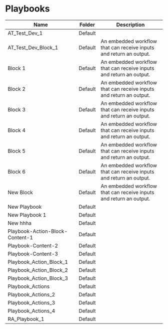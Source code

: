 # Playbooks
|Name|Folder|Description|
|----|------|-----------|
|AT_Test_Dev_1|Default||
|AT_Test_Dev_Block_1|Default|An embedded workflow that can receive inputs and return an output.|
|Block 1|Default|An embedded workflow that can receive inputs and return an output.|
|Block 2|Default|An embedded workflow that can receive inputs and return an output.|
|Block 3|Default|An embedded workflow that can receive inputs and return an output.|
|Block 4|Default|An embedded workflow that can receive inputs and return an output.|
|Block 5|Default|An embedded workflow that can receive inputs and return an output.|
|Block 6|Default|An embedded workflow that can receive inputs and return an output.|
|New Block|Default|An embedded workflow that can receive inputs and return an output.|
|New Playbook|Default||
|New Playbook 1|Default||
|New hhha|Default||
|Playbook-Action-Block-Content-1|Default||
|Playbook-Content-2|Default||
|Playbook-Content-3|Default||
|Playbook_Action_Block_1|Default||
|Playbook_Action_Block_2|Default||
|Playbook_Action_Block_3|Default||
|Playbook_Actions|Default||
|Playbook_Actions_2|Default||
|Playbook_Actions_3|Default||
|Playbook_Actions_4|Default||
|RA_Playbook_1|Default||
